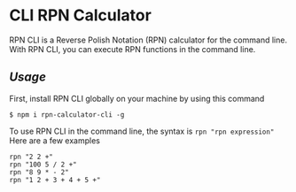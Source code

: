 # **CLI RPN Calculator** #
RPN CLI is a Reverse Polish Notation (RPN) calculator for the command line. With RPN CLI, you can execute RPN functions in the command line.
## *Usage* ##
First, install RPN CLI globally on your machine by using this command
```
$ npm i rpn-calculator-cli -g
```
To use RPN CLI in the command line, the syntax is `rpn "rpn expression"`
<br>Here are a few examples
```
rpn "2 2 +"
rpn "100 5 / 2 +"
rpn "8 9 * - 2"
rpn "1 2 + 3 + 4 + 5 +"
```